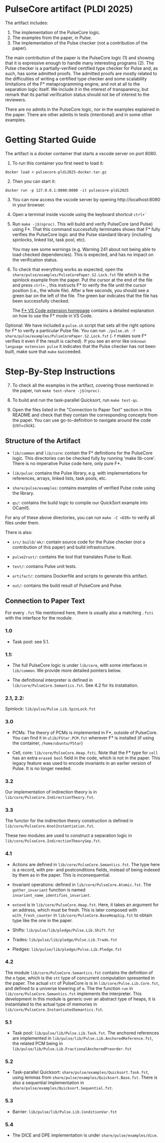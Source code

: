 # PulseCore artifact (PLDI 2025)

The artifact includes:

  1. The implementation of the PulseCore logic.
  2. The examples from the paper, in Pulse.
  3. The implementation of the Pulse checker (not a contribution of the paper).

The main contribution of the paper is the PulseCore logic (1) and
showing that it is expressive enough to handle many interesting programs
(2). The Pulse checker is a partially-verified certified type checker
for Pulse and, as such, has some admitted proofs. The admitted proofs
are mostly related to the difficulties of writing a certified type
checker and some scalability limitations of the F* metaprogramming
engine, and not at all to the separation logic itself. We include it in
the interest of transparency, but remark that its partial verification
status should not be of interest to the reviewers.

There are no admits in the PulseCore logic, nor in the examples
explained in the paper. There are other admits in tests (intentional)
and in some other examples.

# Getting Started Guide

The artifact is a docker container that starts a vscode server on port 8080.

  1. To run this container you first need to load it:

    docker load < pulsecore-pldi2025-docker.tar.gz

  2. Then you can start it:

    docker run -p 127.0.0.1:8080:8080 -it pulsecore-pldi2025

  3. You can now access the vscode server by opening http://localhost:8080 in
     your browser.

  4. Open a terminal inside vscode using the keyboard shortcut `` ctrl+` ``

  5. Run `make -j$(nproc)`.  This will build and verify PulseCore (and Pulse) using F\*.
     That this command successfully terminates shows that F\* fully verifies the
     PulseCore logic and the Pulse standard library (including spinlocks, linked
     list, task pool, etc).

     You may see some warnings (e.g. Warning 241 about not being able to load
     checked dependencies).  This is expected, and has no impact on the
     verification status.

  6. To check that everything works as expected, open the
     `share/pulse/examples/PulseCorePaper.S2.Lock.fst` file which is the
     spinlock example from the paper.  Put the cursor at the end of the file and
     press `ctrl+.`, this instructs F\* to verify the file until the cursor
     position (i.e., the whole file).  After a few seconds, you should see a
     green bar on the left of the file.  The green bar indicates that the file
     has been successfully checked.

     The [F* VS Code extension homepage](https://github.com/FStarLang/fstar-vscode-assistant/?tab=readme-ov-file#features-and-basic-usage-guide)
     contains a detailed explanation on how to use the F* mode in VS Code.

Optional:
We have included a `pulse.sh` script that sets all the right options for F\*
to verify a particular Pulse file.  You can run
`./pulse.sh -f share/pulse/examples/PulseCorePaper.S2.Lock.fst` (`-f` makes sure
F\* verifies it even if the result is cached).  If you see an error like
`Unknown language extension pulse` it indicates that the Pulse checker has not
been built, make sure that `make` succeeded.

# Step-By-Step Instructions

  7. To check all the examples in the artifact, covering those mentioned in the
     paper, run `make test-share -j$(nproc)`.

  8. To build and run the task-parallel Quicksort, run `make test-qs`.

  9. Open the files listed in the "Connection to Paper Text" section in this
     README and check that they contain the corresponding concepts from the
     paper.  You can use go-to-definition to navigate around the code
     (ctrl+click).

## Structure of the Artifact

- `lib/common` and `lib/core`: contain the F\* definitions for the
PulseCore logic. This directories can be checked fully by running 'make
lib-core'. There is no imperative Pulse code here, only pure F\*.

- `lib/pulse`: contains the Pulse library, e.g. with implementations for
references, arrays, linked lists, task pools, etc.

- `share/pulse/examples`: contains examples of verified Pulse code using
the library.

- `qs/`: contains the build logic to compile our QuickSort example into
OCaml5.

For any of these above directories, you can run `make -C <DIR>` to
verify all files under them.

There is also:

- `src/` `build/` `mk/`: contain source code for the Pulse checker (not
a contribution of this paper) and build infrastructure.

- `pulse2rust/`: contains the tool that translates Pulse to Rust.

- `test/`: contains Pulse unit tests.

- `artifact/`: contains Dockerfile and scripts to generate this
artifact.

- `out/`: contains the build result of PulseCore and Pulse.

## Connection to Paper Text

For every `.fst` file mentioned here, there is usually also a matching
`.fsti` with the interface for the module.

### 1.0

- Task pool: see 5.1.

### 1.1:

- The full PulseCore logic is under `lib/core`, with some interfaces in
  `lib/common`. We provide more detailed pointers below.

- The definitional interpreter is defined in
  `lib/core/PulseCore.Semantics.fst`. See 4.2 for its instatiation.

### 2.1, 2.2:

Spinlock: `lib/pulse/Pulse.Lib.SpinLock.fst`

### 3.0

- PCMs: The theory of PCMs is implemented in F\*, outside of PulseCore.
  You can find it in `ulib/FStar.PCM.fst` wherever F\* is installed (if
  using the container, `/home/ubuntu/FStar`)

- Cell, core: `lib/core/PulseCore.Heap.fsti`. Note that the F\* type for
  `cell` has an extra `erased bool` field in the code, which is not in
  the paper. This legacy feature was used to encode invariants in an
  earlier version of Pulse. It is no longer needed.

### 3.2

Our implementation of indirection theory is in
`lib/core/PulseCore.IndirectionTheory.fst`.

### 3.3

The functor for the indirection theory construction is defined in
`lib/core/PulseCore.KnotInstantiation.fst`.

These two modules are used to construct a separation logic
in `lib/core/PulseCore.IndirectionTheorySep.fst`.

### 4.1

- Actions are defined in `lib/core/PulseCore.Semantics.fst`. The type
here is a record, with pre- and postconditions fields, instead of being
indexed by them as in the paper. This is inconsequential.

- Invariant operations: defined in `lib/core/PulseCore.Atomic.fst`.
The `gather_invariant` function is named
`invariant_name_identifies_invariant`.

- `extend` is in `lib/core/PulseCore.Heap.fst`. Here, it takes an
argument for an address, which must be fresh. This is later composed
with `with_fresh_counter` in `lib/core/PulseCore.BaseHeapSig.fst` to
obtain type like the one in the paper.

- Shifts:  `lib/pulse/lib/pledge/Pulse.Lib.Shift.fst`
- Trades:  `lib/pulse/lib/pledge/Pulse.Lib.Trade.fst`
- Pledges: `lib/pulse/lib/pledge/Pulse.Lib.Pledge.fst`

### 4.2

The module `lib/core/PulseCore.Semantics.fst` contains the definition
of the `m` type, which is the `stt` type of concurrent computation
spresented in the paper. The actual `stt` of PulseCore is is in
`lib/core/Pulse.Lib.Core.fst`, and defined to a universe lowering of
`m`. The the function `run` in `lib/core/PulseCore.Semantics.fst`
implements the interpreter. This development in this module is generic
over an abstract type of heaps, it is instantiated to the actual type of
memories in `lib/core/PulseCore.InstantiatedSemantics.fst`.

### 5.1

- Task pool: `lib/pulse/lib/Pulse.Lib.Task.fst`.
  The anchored references are implemented in
  `lib/pulse/lib/Pulse.Lib.AnchoredReference.fst`, the related PCM being
  in `lib/pulse/lib/Pulse.Lib.FractionalAnchoredPreorder.fst`

### 5.2

- Task-parallel Quicksort: `share/pulse/examples/Quicksort.Task.fst`,
  using lemmas from `share/pulse/examples/Quicksort.Base.fst`.
  There is also a sequential implementation in
  `share/pulse/examples/Quicksort.Sequential.fst`.

### 5.3

- Barrier: `lib/pulse/lib/Pulse.Lib.ConditionVar.fst`

### 5.4

- The DICE and DPE implementation is under `share/pulse/examples/dice`.
